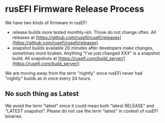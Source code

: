 # rusEFI Firmware Release Process

We have two kinds of firmware in rusEFI

* release builds more tested monthly-ish. Those do not change often. All releases at [https://github.com/rusefi/rusefi/releases](https://github.com/rusefi/rusefi/releases)
* snapshot builds available 20 minutes after developers make changes, sometimes more broken. Anything "I've just changed XXX" is a snapshot build.
All snapshots at [https://rusefi.com/build_server/](https://rusefi.com/build_server/)

We are moving away from the term "nightly" since rusEFI never had "nightly" builds as in once every 24 hours.

## No such thing as Latest

We avoid the term "latest" since it could mean both "latest RELEASE" and "LATEST snapshot". Please do not use the term "latest" in context of rusEFI binaries.
